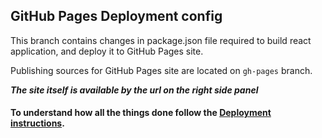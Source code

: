 ## GitHub Pages Deployment config

This branch contains changes in package.json file required to build react application, and deploy it to GitHub Pages site.

Publishing sources for GitHub Pages site are located on `gh-pages` branch.

***The site itself is available by the url on the right side panel***

#### To understand how all the things done follow the [Deployment instructions](https://create-react-app.dev/docs/deployment/#github-pages).
